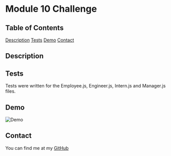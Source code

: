 # Module 10 Challenge

## Table of Contents
[Description](#description)
[Tests](#tests)
[]()
[]()
[Demo](#demo)
[Contact](#contact)


## Description


## Tests
Tests were written for the Employee.js, Engineer.js, Intern.js and Manager.js files.  

##

##

## Demo

![Demo]()

## Contact

You can find me at my [GitHub](https://github.com/j-faust)
